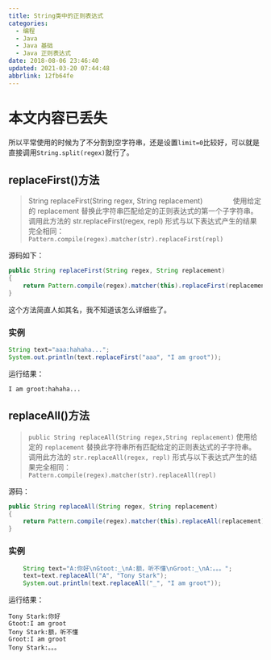 ```yaml
---
title: String类中的正则表达式
categories: 
  - 编程
  - Java
  - Java 基础
  - Java 正则表达式
date: 2018-08-06 23:46:40
updated: 2021-03-20 07:44:48
abbrlink: 12fb64fe
---
```

# 本文内容已丢失

所以平常使用的时候为了不分割到空字符串，还是设置`limit=0`比较好，可以就是直接调用`String.split(regex)`就行了。

## replaceFirst()方法
>String replaceFirst(String regex, String replacement) 
&emsp;&emsp;&emsp;&emsp;使用给定的 replacement 替换此字符串匹配给定的正则表达式的第一个子字符串。 调用此方法的 str.replaceFirst(regex, repl) 形式与以下表达式产生的结果完全相同： 
&emsp;&emsp;&emsp;&emsp;`Pattern.compile(regex).matcher(str).replaceFirst(repl)`

源码如下：
```java
public String replaceFirst(String regex, String replacement) 
{
    return Pattern.compile(regex).matcher(this).replaceFirst(replacement);
}
```
这个方法简直人如其名，我不知道该怎么详细些了。
### 实例
```java
String text="aaa:hahaha...";
System.out.println(text.replaceFirst("aaa", "I am groot"));
```
运行结果：
```
I am groot:hahaha...
```
##  replaceAll()方法
>`public String replaceAll(String regex,String replacement)`
>使用给定的 `replacement` 替换此字符串所有匹配给定的正则表达式的子字符串。 
调用此方法的 `str.replaceAll(regex, repl)` 形式与以下表达式产生的结果完全相同： &emsp;&emsp;&emsp;&emsp;`Pattern.compile(regex).matcher(str).replaceAll(repl)`

源码：
```java
public String replaceAll(String regex, String replacement) 
{
    return Pattern.compile(regex).matcher(this).replaceAll(replacement);
}

```
### 实例

```java
    String text="A:你好\nGtoot:_\nA:额，听不懂\nGroot:_\nA:。。。";
    text=text.replaceAll("A", "Tony Stark");
    System.out.println(text.replaceAll("_", "I am groot"));
```
运行结果：
```
Tony Stark:你好
Gtoot:I am groot
Tony Stark:额，听不懂
Groot:I am groot
Tony Stark:。。。

```
